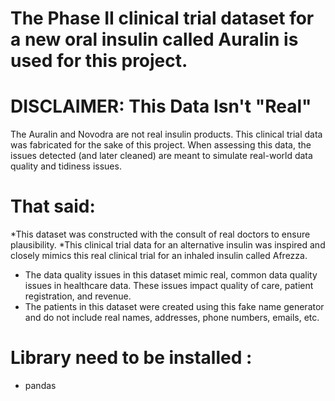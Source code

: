 # The Phase II clinical trial dataset for a new oral insulin called Auralin is used for this project.

# DISCLAIMER: This Data Isn't "Real"
The Auralin and Novodra are not real insulin products. This clinical trial data was fabricated for 
the sake of this project. When assessing this data, the issues detected (and later cleaned) 
are meant to simulate real-world data quality and tidiness issues.
 
# That said:
*This dataset was constructed with the consult of real doctors to ensure plausibility.
*This clinical trial data for an alternative insulin was inspired and closely mimics this real 
clinical trial for an inhaled insulin called Afrezza.
* The data quality issues in this dataset mimic real, common data quality issues in healthcare data.
These issues impact quality of care, patient registration, and revenue.
* The patients in this dataset were created using this fake name generator and do not include real names, 
addresses, phone numbers, emails, etc.

# Library need to be installed :
* pandas
